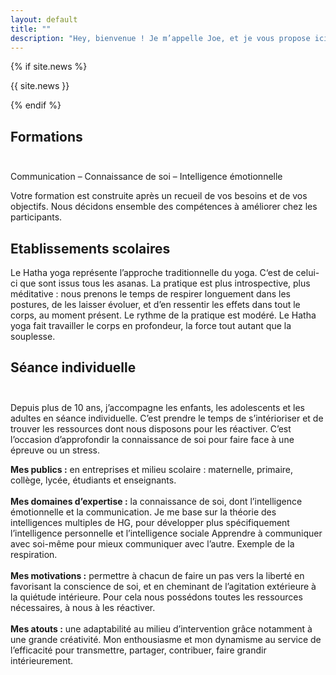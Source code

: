 ```yaml
---
layout: default
title: ""
description: "Hey, bienvenue ! Je m’appelle Joe, et je vous propose ici de découvrir ou d’approfondir votre connaissance du yoga."
---
```


{% if site.news %}
<div id="news" class="infobox">
    <p>
      {{ site.news }}
    </p>
</div>
{% endif %}

<div id="home-tiles">
	<div class="infobox" onclick="location.href = '/formations'">
		<h2><span>Formations</span><br/>&nbsp;</h2>
		<p>
			Communication – Connaissance de soi – Intelligence émotionnelle
		</p>
		<p>
			Votre formation est construite après un recueil de vos besoins et de vos objectifs. Nous décidons ensemble des compétences à améliorer chez les participants.
		</p>
	</div>
	<div class="infobox" onclick="location.href = '/etablissements-scolaires'">
		<h2><span>Etablissements scolaires</span></h2>
		<p>Le Hatha yoga représente l’approche traditionnelle du yoga. C‘est de celui-ci que sont issus tous les asanas. La pratique est plus introspective, plus méditative : nous prenons le temps de respirer longuement dans les postures, de les laisser évoluer, et d’en ressentir les effets dans tout le corps, au moment présent. Le rythme de la pratique est modéré. Le Hatha yoga fait travailler le corps en profondeur, la force tout autant que la souplesse. </p>
	</div>
	<div class="infobox" onclick="location.href = '/seance-individuelle'">
		<h2><span>Séance individuelle</span><br/>&nbsp;</h2>
		<p>Depuis plus de 10 ans, j’accompagne les enfants, les adolescents et les adultes en séance individuelle.
	C’est prendre le temps de s’intérioriser et de trouver les ressources dont nous disposons pour les réactiver.
	C’est l’occasion d’approfondir la connaissance de soi pour faire face à une épreuve ou un stress.</p>
	</div>
</div>

<div id="me" class="infobox">
	<p>
		<b>Mes publics :</b>
		en entreprises et milieu scolaire : maternelle, primaire, collège, lycée, étudiants et enseignants. 
		<br/>
		<br/>
		<b>Mes domaines d’expertise :</b>
		la connaissance de soi, dont l’intelligence émotionnelle et la communication.
		Je me base sur la théorie des intelligences multiples de HG, pour développer plus spécifiquement l’intelligence personnelle et l’intelligence sociale
		Apprendre à communiquer avec soi-même pour mieux communiquer avec l’autre. Exemple de la respiration.
		<br/>
		<br/>
		<b>Mes motivations :</b>
		permettre à chacun de faire un pas vers la liberté en favorisant la conscience de soi, et en cheminant de l’agitation extérieure à la quiétude intérieure.
		Pour cela nous possédons toutes les ressources nécessaires, à nous à les réactiver. 
		<br/>
		<br/>
		<b>Mes atouts :</b>
		une adaptabilité au milieu d’intervention grâce notamment à une grande créativité.
		Mon enthousiasme et mon dynamisme au service de l’efficacité pour transmettre, partager, contribuer, faire grandir intérieurement.
	</p>
</div>


